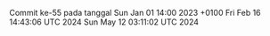 Commit ke-55 pada tanggal Sun Jan 01 14:00 2023 +0100
Fri Feb 16 14:43:06 UTC 2024
Sun May 12 03:11:02 UTC 2024
